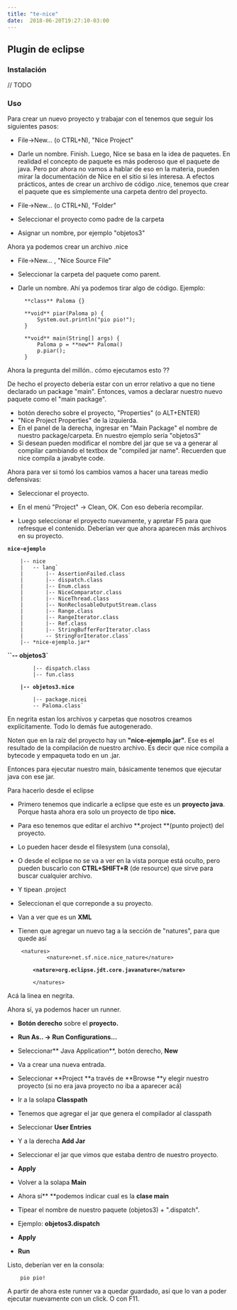 ```yaml
---
title: "te-nice"
date:  2018-06-20T19:27:10-03:00
---
```



## []()Plugin de eclipse

### []()Instalación
// TODO

### []()Uso
Para crear un nuevo proyecto y trabajar con el tenemos que seguir los siguientes pasos:

* File->New... (o CTRL+N), "Nice Project"
* Darle un nombre. Finish.
Luego, Nice se basa en la idea de paquetes. En realidad el concepto de paquete es más poderoso que el paquete de java. Pero por ahora no vamos a hablar de eso en la materia, pueden mirar la documentación de Nice en el sitio si les interesa.
A efectos prácticos, antes de crear un archivo de código .nice, tenemos que crear el paquete que es simplemente una carpeta dentro del proyecto.

* File->New... (o CTRL+N), "Folder"
* Seleccionar el proyecto como padre de la carpeta
* Asignar un nombre, por ejemplo "objetos3"

Ahora ya podemos crear un archivo .nice

* File->New... , "Nice Source File"
* Seleccionar la carpeta del paquete como parent.

* Darle un nombre.
Ahí ya podemos tirar algo de código.
Ejemplo:

        **class** Paloma {}

        **void** piar(Paloma p) {
            System.out.println("pio pio!");
        }

        **void** main(String[] args) {
            Paloma p = **new** Paloma()
            p.piar();
        }

Ahora la pregunta del millón.. cómo ejecutamos esto ??

De hecho el proyecto debería estar con un error relativo a que no tiene declarado un package "main".
Entonces, vamos a declarar nuestro nuevo paquete como el "main package".

* botón derecho sobre el proyecto, "Properties" (o ALT+ENTER)
* "Nice Project Properties" de la izquierda.
* En el panel de la derecha, ingresar en "Main Package" el nombre de nuestro package/carpeta. En nuestro ejemplo sería "objetos3"
* Si desean pueden modificar el nombre del jar que se va a generar al compilar cambiando el textbox de "compiled jar name".
Recuerden que nice compila a javabyte code.

Ahora para ver si tomó los cambios vamos a hacer una tareas medio defensivas:

* Seleccionar el proyecto.
* En el menú "Project" -> Clean, OK. Con eso debería recompilar.

* Luego seleccionar el proyecto nuevamente, y apretar F5 para que refresque el contenido.
Deberían ver que ahora aparecen más archivos en su proyecto.


**`nice-ejemplo`**

        |-- nice
        |   -- lang`
        |       |-- AssertionFailed.class
        |       |-- dispatch.class
        |       |-- Enum.class
        |       |-- NiceComparator.class
        |       |-- NiceThread.class
        |       |-- NonReclosableOutputStream.class
        |       |-- Range.class
        |       |-- RangeIterator.class
        |       |-- Ref.class
        |       |-- StringBufferForIterator.class
        |       -- StringForIterator.class`
        |-- *nice-ejemplo.jar*
**``-- objetos3`**

            |-- dispatch.class
            |-- fun.class
**`    |-- objetos3.nice`**

            |-- package.nicei
            -- Paloma.class`
En negrita estan los archivos y carpetas que nosotros creamos explícitamente.
Todo lo demás fue autogenerado.

Noten que en la raíz del proyecto hay un **"nice-ejemplo.jar"**. Ese es el resultado de la compilación de nuestro archivo. Es decir que nice compila a bytecode y empaqueta todo en un .jar.

Entonces para ejecutar nuestro main, básicamente tenemos que ejecutar java con ese jar.

Para hacerlo desde el eclipse

* Primero tenemos que indicarle a eclipse que este es un **proyecto java**. Porque hasta ahora era solo un proyecto de tipo **nice.**


 * Para eso tenemos que editar el archivo **.project **(punto project) del proyecto.
 * Lo pueden hacer desde el filesystem (una consola),
 * O desde el eclipse no se va a ver en la vista porque está oculto, pero pueden buscarlo con **CTRL+SHIFT+R** (de resource) que sirve para buscar cualquier archivo. 


  * Y tipean .project
  * Seleccionan el que correponde a su proyecto.
 * Van a ver que es un **XML**

 * Tienen que agregar un nuevo tag a la sección de "natures", para que quede así

        <natures>
                <nature>net.sf.nice.nice_nature</nature>
**`        <nature>org.eclipse.jdt.core.javanature</nature>`**

            </natures>
Acá la linea en negrita.

Ahora sí, ya podemos hacer un runner.


* **Botón derecho** sobre el **proyecto.**

* **Run As.. -> Run Configurations...**

* Seleccionar** Java Application**, botón derecho, **New**

* Va a crear una nueva entrada.
* Seleccionar **Project **a través de **Browse **y elegir nuestro proyecto (si no era java proyecto no iba a aparecer acá)
* Ir a la solapa **Classpath**


 * Tenemos que agregar el jar que genera el compilador al classpath
 * Seleccionar **User Entries**

 * Y a la derecha **Add Jar**

 * Seleccionar el jar que vimos que estaba dentro de nuestro proyecto.
 * **Apply**

 * Volver a la solapa **Main**

* Ahora sí** **podemos indicar cual es la **clase main**

* Tipear el nombre de nuestro paquete (objetos3) + ".dispatch".

 * Ejemplo: **objetos3.dispatch**

* **Apply**

* **Run**

Listo, deberían ver en la consola:


        pio pio!
A partir de ahora este runner va a quedar guardado, así que lo van a poder ejecutar nuevamente con un click.
O con F11.